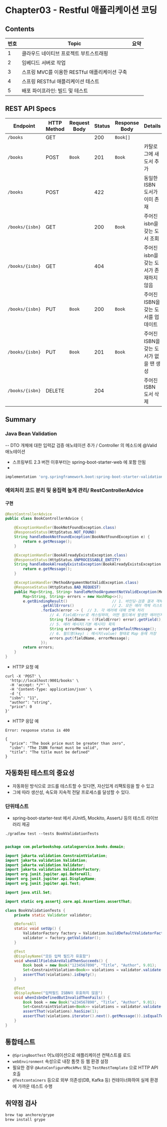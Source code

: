 # Chapter03 - Restful 애플리케이션 코딩

## Contents
|번호|Topic| 요약 |
|--|-------|-|
|1|클라우드 네이티브 프로젝트 부트스트래핑| |
|2|임베디드 서버로 작업| |
|3|스프링 MVC를 이용한 RESTful 애플리케이션 구축| |
|4|스프링 RESTful 애플리케이션 테스트| |
|5|배포 파이프라인: 빌드 및 테스트| |


## REST API Specs
| Endpoint           | HTTP Method | Request Body | Status | Response Body | Details                             |
|--------------------|-------------|--------------|--------|---------------|-------------------------------------|
| `/books`           | GET         |              | 200    | `Book[]`      |                                     |
| `/books`           | POST        | `Book`       | 201    | `Book`        | 카탈로그에 새 도서 추가            |
| `/books`           | POST        |              | 422    |               | 동일한 ISBN 도서가 이미 존재        |
| `/books/{isbn}`    | GET         |              | 200    | `Book`        | 주어진 isbn을 갖는 도서 조회       |
| `/books/{isbn}`    | GET         |              | 404    |               | 주어진 isbn을 갖는 도서가 존재하지 않음 |
| `/books/{isbn}`    | PUT         | `Book`       | 200    | `Book`        | 주어진 ISBN을 갖는 도서를 업데이트 |
| `/books/{isbn}`    | PUT         | `Book`       | 201    | `Book`        | 주어진 ISBN을 갖는 도서가 없을 땐 생성 |
| `/books/{isbn}`    | DELETE      |              | 204    |               | 주어진 ISBN 도서 삭제              |


## Summary

### Java Bean Validation
-- DTO 개체에 대한 입력값 검증 애노테이션 추가 / Controller 의 메소드에 @Valid 애노테이션
- 스프링부트 2.3 버전 이후부터는 spring-boot-starter-web 에 포함 안됨
- 
```gradle
implementation 'org.springframework.boot:spring-boot-starter-validation'
```

### 예외처리 코드 분리 및 응집력 높게 관리/ RestControllerAdvice

#### 구현
```java
@RestControllerAdvice
public class BookControllerAdvice {

    @ExceptionHandler(BookNotFoundException.class)
    @ResponseStatus(HttpStatus.NOT_FOUND)
    String handleBookNotFoundException(BookNotFoundException e) {
        return e.getMessage();
    }

    @ExceptionHandler(BookAlreadyExistsException.class)
    @ResponseStatus(HttpStatus.UNPROCESSABLE_ENTITY)
    String handleBookAlreadyExistsException(BookAlreadyExistsException e) {
        return e.getMessage();
    }

    @ExceptionHandler(MethodArgumentNotValidException.class)
    @ResponseStatus(HttpStatus.BAD_REQUEST)
    public Map<String, String> handleMethodArgumentNotValidException(MethodArgumentNotValidException e) {
        Map<String, String> errors = new HashMap<>();
        e.getBindingResult()                    // 1. 바인딩·검증 결과 객체 획득
                .getAllErrors()                 // 2. 모든 에러 객체 리스트(List<ObjectError>) 반환
                .forEach(error -> {  // 3. 각 에러에 대해 반복 처리
                    // 4. FieldError로 캐스팅하여, 어떤 필드에서 발생한 에러인지 가져옴
                    String fieldName = ((FieldError) error).getField();
                    // 5. 에러 메시지(기본 메시지) 획득
                    String errorMessage = error.getDefaultMessage();
                    // 6. 필드명(key) : 메시지(value) 형태로 Map 등에 저장
                    errors.put(fieldName, errorMessage);
                });
        return errors;
    }
}


```



- HTTP 요청 예
```
curl -X 'POST' \
  'http://localhost:9001/books' \
  -H 'accept: */*' \
  -H 'Content-Type: application/json' \
  -d '{
  "isbn": "11",
  "author": "string",
  "price": 0
}'

```



- HTTP 응답 예
```
Error: response status is 400

{
  "price": "The book price must be greater than zero",
  "isbn": "The ISBN format must be valid",
  "title": "The title must be defined"
}
```


## 자동화된 테스트의 중요성
- 자동화된 방식으로 코드를 테스트할 수 있다면, 자신있게 리팩토링을 할 수 있고
- 그에 따라 생산성, 속도와 지속적 전달 프로세스를 달성할 수 있다.

### 단위테스트
- spring-boot-starter-test 에서 JUnit5, Mockito, AssertJ 등의 테스트 라이브러리 제공
```
./gradlew test --tests BookValidationTests
```
```java

package com.polarbookshop.catalogservice.books.domain;

import jakarta.validation.ConstraintViolation;
import jakarta.validation.Validation;
import jakarta.validation.Validator;
import jakarta.validation.ValidatorFactory;
import org.junit.jupiter.api.BeforeAll;
import org.junit.jupiter.api.DisplayName;
import org.junit.jupiter.api.Test;

import java.util.Set;

import static org.assertj.core.api.Assertions.assertThat;

class BookValidationTests {
    private static Validator validator;

    @BeforeAll
    static void setUp() {
        ValidatorFactory factory = Validation.buildDefaultValidatorFactory();
        validator = factory.getValidator();
    }

    @Test
    @DisplayName("모든 입력 필드가 유효함")
    void whenAllFieldsAreValidThenSucceeds() {
        Book book = new Book("1234567890", "Title", "Author", 9.01);
        Set<ConstraintViolation<Book>> violations = validator.validate(book);
        assertThat(violations).isEmpty();
    }

    @Test
    @DisplayName("입력필드 ISBN이 유효하지 않음")
    void whenIsbnDefinedButInvalidThenFails() {
        Book book = new Book("a234567890", "Title", "Author", 9.01);
        Set<ConstraintViolation<Book>> violations = validator.validate(book);
        assertThat(violations).hasSize(1);
        assertThat(violations.iterator().next().getMessage()).isEqualTo("The ISBN format must be valid");
    }
}
```

## 통합테스트
- `@SpringBootTest` 어노테이션으로 애플리케이션 컨텍스트를 로드
- `webEnvironment` 속성으로 내장 톰캣 등 웹 환경 설정
- 필요한 경우 `@AutoConfigureMockMvc` 또는 `TestRestTemplate` 으로 HTTP API 호출
- `@Testcontainers` 등으로 외부 의존성(DB, Kafka 등) 컨테이너화하여 실제 환경에 가까운 테스트 수행

## 취약점 검사
```sh
brew tap anchore/grype
brew install grype

```